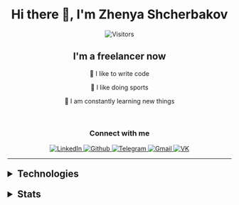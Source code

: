 <div style="width: 100%; text-align: center">
    <h1>Hi there 👋, I'm Zhenya Shcherbakov</h1>
    <img src="https://komarev.com/ghpvc/?username=IIPEKOLICT" alt="Visitors">
    <br>
    <h2>I'm a freelancer now</h2>
    <p>💪 I like to write code</p>
    <p>🎉 I like doing sports</p>
    <p>🥅 I am constantly learning new things</p>
    <br>
    <h3>Connect with me</h3>
    <a href="https://www.linkedin.com/in/iipekolict/">
        <img src="https://img.shields.io/badge/LinkedIn-0077B5?style=for-the-badge&logo=linkedin&logoColor=white" alt="LinkedIn">
    </a>
    <a href="https://github.com/IIPEKOLICT">
        <img src="https://img.shields.io/badge/GitHub-100000?style=for-the-badge&logo=github&logoColor=white" alt="Github">
    </a>
    <a href="https://t.me/IIPEKOLICT">
        <img src="https://img.shields.io/badge/Telegram-2CA5E0?style=for-the-badge&logo=telegram&logoColor=white" alt="Telegram">
    </a>
    <a href="mailto:iipekolict@gmail.co">
        <img src="https://img.shields.io/badge/Gmail-D14836?style=for-the-badge&logo=gmail&logoColor=white" alt="Gmail">
    </a>
    <a href="https://vk.com/iipek0lict">
        <img src="https://img.shields.io/badge/вконтакте-%232E87FB.svg?&style=for-the-badge&logo=vk&logoColor=white" alt="VK">
    </a>
    <hr>
</div>

<details style="padding: .5em 0">
    <summary style="font-size: 1.5em; font-weight: bold; outline: none; cursor: pointer">Technologies</summary>
    <h4>Languages</h4>
    <img src="https://img.shields.io/badge/HTML5-E34F26?style=for-the-badge&logo=html5&logoColor=white" alt="HTML">
    <img src="https://img.shields.io/badge/CSS3-1572B6?style=for-the-badge&logo=css3&logoColor=white" alt="CSS">
    <img src="https://img.shields.io/badge/Sass-CC6699?style=for-the-badge&logo=sass&logoColor=white" alt="Sass">
    <img src="https://img.shields.io/badge/Stylus-333333?style=for-the-badge&logo=stylus&logoColor=white" alt="Stylus">
    <img src="https://img.shields.io/badge/Pug-E3C29B?style=for-the-badge&logo=pug&logoColor=black" alt="Pug">
    <img src="https://img.shields.io/badge/JavaScript-323330?style=for-the-badge&logo=javascript&logoColor=F7DF1E" alt="JavaScript">
    <img src="https://img.shields.io/badge/json-5E5C5C?style=for-the-badge&logo=json&logoColor=white" alt="JSON">
    <img src="https://img.shields.io/badge/TypeScript-007ACC?style=for-the-badge&logo=typescript&logoColor=white" alt="TypeScript">
    <img src="https://img.shields.io/badge/Python-3776AB?style=for-the-badge&logo=python&logoColor=white" alt="Python">
    <img src="https://img.shields.io/badge/Java-ED8B00?style=for-the-badge&logo=java&logoColor=white" alt="Java">
    <img src="https://img.shields.io/badge/Kotlin-0095D5?&style=for-the-badge&logo=kotlin&logoColor=white" alt="Kotlin">
    <h4>Databases</h4>
    <img src="https://img.shields.io/badge/MongoDB-white?style=for-the-badge&logo=mongodb&logoColor=4EA94B" alt="MongoDB">
    <h4>Libraries</h4>
    <img src="https://img.shields.io/badge/jQuery-0769AD?style=for-the-badge&logo=jquery&logoColor=white" alt="JQuery">
    <img src="https://img.shields.io/badge/-materialize--css-ff69b4?style=for-the-badge&logo=materialize--css&logoColor=white" alt="Materialize.css">
    <img src="https://img.shields.io/badge/Material--UI-0081CB?style=for-the-badge&logo=material-ui&logoColor=white" alt="MaterialUI">
    <h4>Frameworks</h4>
    <img src="https://img.shields.io/badge/React-20232A?style=for-the-badge&logo=react&logoColor=61DAFB" alt="React">
    <img src="https://img.shields.io/badge/Angular-DD0031?style=for-the-badge&logo=angular&logoColor=white" alt="Angular">
    <img src="https://img.shields.io/badge/Express.js-000000?style=for-the-badge&logo=express&logoColor=white" alt="Express">
    <img src="https://img.shields.io/badge/next.js-000000?style=for-the-badge&logo=nextdotjs&logoColor=white" alt="Next">
    <img src="https://img.shields.io/badge/Nest-ffffff?style=for-the-badge&logo=nestjs&logoColor=ff0000" alt="Nest">
    <img src="https://img.shields.io/badge/gradle-02303A?style=for-the-badge&logo=gradle&logoColor=white" alt="Gradle">
    <h4>Platforms</h4>
    <img src="https://img.shields.io/badge/Node.js-339933?style=for-the-badge&logo=nodedotjs&logoColor=white" alt="NodeJS">
    <img src="https://img.shields.io/badge/Android-3DDC84?style=for-the-badge&logo=android&logoColor=white" alt="Android">
    <h4>Tools</h4>
    <img src="https://img.shields.io/badge/Git-F05032?style=for-the-badge&logo=git&logoColor=white" alt="Git">
    <img src="https://img.shields.io/badge/npm-CB3837?style=for-the-badge&logo=npm&logoColor=white" alt="npm">
    <img src="https://img.shields.io/badge/eslint-3A33D1?style=for-the-badge&logo=eslint&logoColor=white" alt="ESLint">
    <img src="https://img.shields.io/badge/Webpack-8DD6F9?style=for-the-badge&logo=Webpack&logoColor=white" alt="Webpack">
    <img src="https://img.shields.io/badge/JWT-000000?style=for-the-badge&logo=JSON%20web%20tokens&logoColor=white" alt="JWT">
    <img src="https://img.shields.io/badge/Babel-F9DC3E?style=for-the-badge&logo=babel&logoColor=white" alt="Babel">
    <img src="https://img.shields.io/badge/prettier-1A2C34?style=for-the-badge&logo=prettier&logoColor=F7BA3E" alt="Prettier">
    <h4>Deploy services</h4>
    <img src="https://img.shields.io/badge/Netlify-00C7B7?style=for-the-badge&logo=netlify&logoColor=white" alt="Netlify">
    <img src="https://img.shields.io/badge/Heroku-430098?style=for-the-badge&logo=heroku&logoColor=white" alt="Heroku">
    <img src="https://img.shields.io/badge/Vercel-000000?style=for-the-badge&logo=vercel&logoColor=white" alt="Vercel">
    <h4>Software</h4>
    <img src="https://img.shields.io/badge/PyCharm-000000.svg?&style=for-the-badge&logo=PyCharm&logoColor=white" alt="PyCharm">
    <img src="https://img.shields.io/badge/WebStorm-000000?style=for-the-badge&logo=WebStorm&logoColor=white" alt="WebStorm">
</details>

<details style="padding: 1em 0">
    <summary style="padding-bottom: 1em; font-size: 1.5em; font-weight: 700; outline: none; cursor: pointer">Stats</summary>
    <a href="https://github.com/anuraghazra/github-readme-stats">
        <img 
            width="400px"
            src="https://github-readme-stats.vercel.app/api/top-langs/?username=IIPEKOLICT&theme=dark&layout=compact" 
            alt="Lang stats"
        >
        <br>
        <img
            width="400px"
            src="https://github-readme-stats.vercel.app/api?username=IIPEKOLICT&theme=dark" 
            alt="Github stats"
        >
    </a>
</details>

[comment]: <> (old version:)

[comment]: <> (### Hi there 👋, I'm Zhenya Shcherbakov)

[comment]: <> (![]&#40;https://komarev.com/ghpvc/?username=IIPEKOLICT&#41;)

[comment]: <> (## I'm a freelancer now)

[comment]: <> (- 💪 I like to write code)

[comment]: <> (- 🎉 I like doing sports)

[comment]: <> (- 🥅 I am constantly learning new things)

[comment]: <> (### Connect with me:)

[comment]: <> ([![LinkedIn]&#40;https://img.shields.io/badge/LinkedIn-0077B5?style=for-the-badge&logo=linkedin&logoColor=white&#41;]&#40;https://www.linkedin.com/in/iipekolict/&#41;)

[comment]: <> ([![Github]&#40;https://img.shields.io/badge/GitHub-100000?style=for-the-badge&logo=github&logoColor=white&#41;]&#40;https://github.com/IIPEKOLICT&#41;)

[comment]: <> ([![Telegram]&#40;https://img.shields.io/badge/Telegram-2CA5E0?style=for-the-badge&logo=telegram&logoColor=white&#41;]&#40;https://t.me/IIPEKOLICT&#41;)

[comment]: <> ([![Gmail]&#40;https://img.shields.io/badge/Gmail-D14836?style=for-the-badge&logo=gmail&logoColor=white&#41;]&#40;mailto:iipekolict@gmail.com&#41;)

[comment]: <> ([![VK]&#40;https://img.shields.io/badge/вконтакте-%232E87FB.svg?&style=for-the-badge&logo=vk&logoColor=white&#41;]&#40;https://vk.com/iipek0lict&#41;)

[comment]: <> (### Languages:)

[comment]: <> (![HTML]&#40;https://img.shields.io/badge/HTML5-E34F26?style=for-the-badge&logo=html5&logoColor=white&#41;)

[comment]: <> (![CSS]&#40;https://img.shields.io/badge/CSS3-1572B6?style=for-the-badge&logo=css3&logoColor=white&#41;)

[comment]: <> (![Sass]&#40;https://img.shields.io/badge/Sass-CC6699?style=for-the-badge&logo=sass&logoColor=white&#41;)

[comment]: <> (![Stylus]&#40;https://img.shields.io/badge/Stylus-333333?style=for-the-badge&logo=stylus&logoColor=white&#41;)

[comment]: <> (![Pug]&#40;https://img.shields.io/badge/Pug-E3C29B?style=for-the-badge&logo=pug&logoColor=black&#41;)

[comment]: <> (![JavaScript]&#40;https://img.shields.io/badge/JavaScript-323330?style=for-the-badge&logo=javascript&logoColor=F7DF1E&#41;)

[comment]: <> (![JSON]&#40;https://img.shields.io/badge/json-5E5C5C?style=for-the-badge&logo=json&logoColor=white&#41;)

[comment]: <> (![TypeScript]&#40;https://img.shields.io/badge/TypeScript-007ACC?style=for-the-badge&logo=typescript&logoColor=white&#41;)

[comment]: <> (![Python]&#40;https://img.shields.io/badge/Python-3776AB?style=for-the-badge&logo=python&logoColor=white&#41;)

[comment]: <> (![Java]&#40;https://img.shields.io/badge/Java-ED8B00?style=for-the-badge&logo=java&logoColor=white&#41;)

[comment]: <> (![Kotlin]&#40;https://img.shields.io/badge/Kotlin-0095D5?&style=for-the-badge&logo=kotlin&logoColor=white&#41;)

[comment]: <> (### Databases:)

[comment]: <> (![MongoDB]&#40;https://img.shields.io/badge/MongoDB-white?style=for-the-badge&logo=mongodb&logoColor=4EA94B&#41;)

[comment]: <> (### Libraries:)

[comment]: <> (![JQuery]&#40;https://img.shields.io/badge/jQuery-0769AD?style=for-the-badge&logo=jquery&logoColor=white&#41;)

[comment]: <> (![MaterialUI]&#40;https://img.shields.io/badge/Material--UI-0081CB?style=for-the-badge&logo=material-ui&logoColor=white&#41;)

[comment]: <> (### Frameworks:)

[comment]: <> (![ExpressJS]&#40;https://img.shields.io/badge/Express.js-000000?style=for-the-badge&logo=express&logoColor=white&#41;)

[comment]: <> (![ReactJS]&#40;https://img.shields.io/badge/React-20232A?style=for-the-badge&logo=react&logoColor=61DAFB&#41;)

[comment]: <> (![Gradle]&#40;https://img.shields.io/badge/gradle-02303A?style=for-the-badge&logo=gradle&logoColor=white&#41;)

[comment]: <> (### Platforms:)

[comment]: <> (![NodeJS]&#40;https://img.shields.io/badge/Node.js-339933?style=for-the-badge&logo=nodedotjs&logoColor=white&#41;)

[comment]: <> (![Android]&#40;https://img.shields.io/badge/Android-3DDC84?style=for-the-badge&logo=android&logoColor=white&#41;)

[comment]: <> (### Tools:)

[comment]: <> (![Git]&#40;https://img.shields.io/badge/Git-F05032?style=for-the-badge&logo=git&logoColor=white&#41;)

[comment]: <> (![npm]&#40;https://img.shields.io/badge/npm-CB3837?style=for-the-badge&logo=npm&logoColor=white&#41;)

[comment]: <> (![ESLint]&#40;https://img.shields.io/badge/eslint-3A33D1?style=for-the-badge&logo=eslint&logoColor=white&#41;)

[comment]: <> (![Webpack]&#40;https://img.shields.io/badge/Webpack-8DD6F9?style=for-the-badge&logo=Webpack&logoColor=white&#41;)

[comment]: <> (![JWT]&#40;https://img.shields.io/badge/JWT-000000?style=for-the-badge&logo=JSON%20web%20tokens&logoColor=white&#41;)

[comment]: <> (![Netlify]&#40;https://img.shields.io/badge/Netlify-00C7B7?style=for-the-badge&logo=netlify&logoColor=white&#41;)

[comment]: <> (![Heroku]&#40;https://img.shields.io/badge/Heroku-430098?style=for-the-badge&logo=heroku&logoColor=white&#41;)

[comment]: <> (### Software:)

[comment]: <> (![PyCharm]&#40;https://img.shields.io/badge/PyCharm-000000.svg?&style=for-the-badge&logo=PyCharm&logoColor=white&#41;)

[comment]: <> (![WebStorm]&#40;https://img.shields.io/badge/WebStorm-000000?style=for-the-badge&logo=WebStorm&logoColor=white&#41;)

[comment]: <> (## Stats)

[comment]: <> ([![Lang stats]&#40;https://github-readme-stats.vercel.app/api/top-langs/?username=IIPEKOLICT&theme=dark&langs_count=10&layout=compact&#41;]&#40;https://github.com/anuraghazra/github-readme-stats&#41;)

[comment]: <> ([![GitHub stats]&#40;https://github-readme-stats.vercel.app/api?username=IIPEKOLICT&theme=dark&#41;]&#40;https://github.com/anuraghazra/github-readme-stats&#41;)

[comment]: <> ([![Wakatime stats]&#40;https://github-readme-stats.vercel.app/api/wakatime?username=@Shcherbakov&theme=dark&layout=compact&#41;]&#40;https://github.com/anuraghazra/github-readme-stats&#41;)
